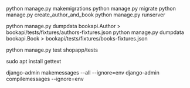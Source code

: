 python manage.py makemigrations
python manage.py migrate
python manage.py create_author_and_book
python manage.py runserver

python manage.py dumpdata bookapi.Author > bookapi/tests/fixtures/authors-fixtures.json
python manage.py dumpdata bookapi.Book > bookapi/tests/fixtures/books-fixtures.json



python manage.py test shopapp/tests

sudo apt install gettext

django-admin makemessages --all --ignore=env
django-admin compilemessages --ignore=env

